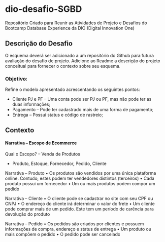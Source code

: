 # dio-desafio-SGBD
 Repositório Criado para Reunir as Atividades de Projeto e Desafios do Bootcamp Database Experience da DIO (Digital Innovation One)

## Descrição do Desafio
O esquema deverá ser adicionado a um repositório do Github para futura avaliação do desafio de projeto. Adicione ao Readme a descrição do projeto conceitual para fornecer o contexto sobre seu esquema.

### Objetivo:
Refine o modelo apresentado acrescentando os seguintes pontos:

* Cliente PJ e PF – Uma conta pode ser PJ ou PF, mas não pode ter as duas informações;
* Pagamento – Pode ter cadastrado mais de uma forma de pagamento;
* Entrega – Possui status e código de rastreio;


## Contexto

#### Narrativa – Escopo de Ecommerce

Qual o Escopo? – Venda de Produtos
* Produto, Estoque, Fornecedor, Pedido, Cliente

Narrativa – Produto
•	Os produtos são vendidos por uma única plataforma online. Contudo, estes podem ter vendedores distintos (terceiros)
•	Cada produto possui um fornecedor
•	Um ou mais produtos podem compor um pedido

Narrativa – Cliente
•	O cliente pode se cadastrar no site com seu CPF ou CNPJ
•	O endereço do cliente irá determinar o valor do frete
•	Um cliente pode comprar mais de um pedido. Este tem um período de carência para devolução do produto

Narrativa – Pedido
•	Os pedidos são criados por clientes e possuem informações de compra, endereço e status de entrega
•	Um produto ou mais compõem o pedido
•	O pedido pode ser cancelado
